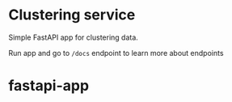# Clustering service

Simple FastAPI app for clustering data.

Run app and go to `/docs` endpoint to learn more about endpoints
# fastapi-app
